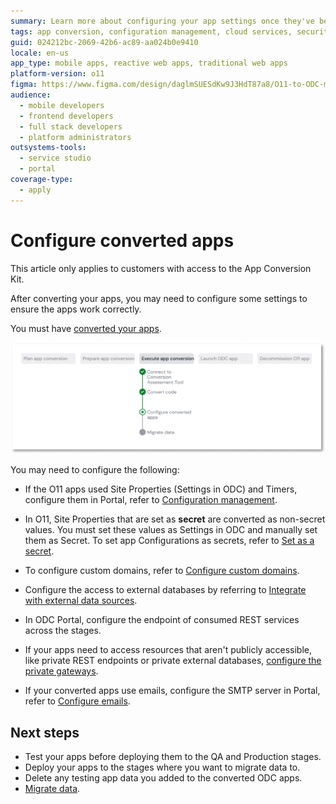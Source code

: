 ```yaml
---
summary: Learn more about configuring your app settings once they've been converted to ODC
tags: app conversion, configuration management, cloud services, security, custom domains
guid: 024212bc-2069-42b6-ac89-aa024b0e9410
locale: en-us
app_type: mobile apps, reactive web apps, traditional web apps
platform-version: o11
figma: https://www.figma.com/design/daglmSUESdKw9J3HdT87a8/O11-to-ODC-migration?m=auto&node-id=2150-444&t=HG8PieYurYat1wsj-1
audience:
  - mobile developers
  - frontend developers
  - full stack developers
  - platform administrators
outsystems-tools:
  - service studio
  - portal
coverage-type:
  - apply
---
```


# Configure converted apps

<div class="info" markdown="1">

This article only applies to customers with access to the App Conversion Kit.

</div>

After converting your apps, you may need to configure some settings to ensure the apps work correctly.

You must have [converted your apps](execute-about-migrate-code.md).

![A diagram displaying the current state of app conversion, highlighting the 'Execute app conversion' step.](images/execute-config-migrated-apps-diag.png "Diagram of App Conversion Process")

You may need to configure the following:

* If the O11 apps used Site Properties (Settings in ODC) and Timers, configure them in Portal, refer to [Configuration management](https://success.outsystems.com/documentation/outsystems_developer_cloud/managing_outsystems_platform_and_apps/configuration_management/).

* In O11, Site Properties that are set as **secret** are converted as non-secret values. You must set these values as Settings in ODC and manually set them as Secret. To set app Configurations as secrets, refer to [Set as a secret](https://success.outsystems.com/documentation/outsystems_developer_cloud/security_of_outsystems_developer_cloud/set_as_secret/).

* To configure custom domains, refer to [Configure custom domains](https://success.outsystems.com/documentation/outsystems_developer_cloud/managing_outsystems_platform_and_apps/configure_custom_domains_for_apps/). 

* Configure the access to external databases by referring to [Integrate with external data sources](https://success.outsystems.com/documentation/outsystems_developer_cloud/integration_with_external_systems/integrate_with_external_data_sources/).

* In ODC Portal, configure the endpoint of consumed REST services across the stages.

* If your apps need to access resources that aren't publicly accessible, like private REST endpoints or private external databases, [configure the private gateways](https://success.outsystems.com/documentation/outsystems_developer_cloud/managing_outsystems_platform_and_apps/configure_a_private_gateway_to_your_network/).

* If your converted apps use emails, configure the SMTP server in Portal, refer to [Configure emails](https://success.outsystems.com/documentation/outsystems_developer_cloud/managing_outsystems_platform_and_apps/configure_emails/).

## Next steps

* Test your apps before deploying them to the QA and Production stages.
* Deploy your apps to the stages where you want to migrate data to.
* Delete any testing app data you added to the converted ODC apps.
* [Migrate data](execute-about-migrate-data.md).
